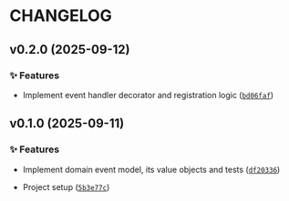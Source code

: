 # CHANGELOG

<!-- version list -->

## v0.2.0 (2025-09-12)

### ✨ Features

- Implement event handler decorator and registration logic
  ([`bd06faf`](https://github.com/adriamontoto/domain-event-pattern/commit/bd06fafc1dd8e626c5940acffcdb043850649197))


## v0.1.0 (2025-09-11)

### ✨ Features

- Implement domain event model, its value objects and tests
  ([`df20336`](https://github.com/adriamontoto/domain-event-pattern/commit/df2033672eab66916d6fb9e45582a5489f9d1485))

- Project setup
  ([`5b3e77c`](https://github.com/adriamontoto/domain-event-pattern/commit/5b3e77caccefe844ca0586fc88d7910c4723c37b))
